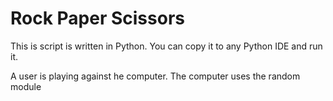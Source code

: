 # Rock Paper Scissors

This is script is written in Python. You can copy it to any Python IDE and run it. 

A user is playing against he computer. The computer uses the random module

